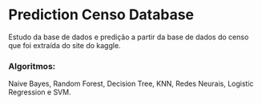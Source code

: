 # Prediction Censo Database
Estudo da base de dados e predição a partir da base de dados do censo que foi extraída do site do kaggle.

### Algoritmos: 
Naive Bayes, Random Forest, Decision Tree, KNN, Redes Neurais, Logistic Regression e SVM.
